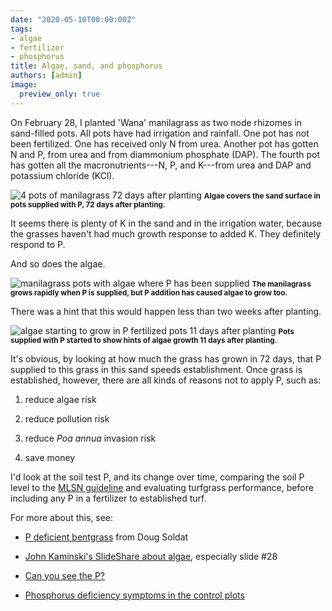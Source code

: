 ```yaml
---
date: "2020-05-10T00:00:00Z"
tags:
- algae
- fertilizer
- phosphorus
title: Algae, sand, and phosphorus
authors: [admin]
image:
  preview_only: true
---
```


On February 28, I planted 'Wana' manilagrass as two node rhizomes in sand-filled pots. All pots have had irrigation and rainfall. One pot has not been fertilized. One has received only N from urea. Another pot has gotten N and P, from urea and from diammonium phosphate (DAP). The fourth pot has gotten all the macronutrients---N, P, and K---from urea and DAP and potassium chloride (KCl).

![4 pots of manilagrass 72 days after planting](algae_4pots.jpg)
<small><strong>Algae covers the sand surface in pots supplied with P, 72 days after planting.</strong></small>

It seems there is plenty of K in the sand and in the irrigation water, because the grasses haven't had much growth response to added K. They definitely respond to P.

And so does the algae.

![manilagrass pots with algae where P has been supplied](algae_p.jpg)
<small><strong>The manilagrass grows rapidly when P is supplied, but P addition has caused algae to grow too.</strong></small>

There was a hint that this would happen less than two weeks after planting.

![algae starting to grow in P fertilized pots 11 days after planting](no_algae_11_days.jpg)
<small><strong>Pots supplied with P started to show hints of algae growth 11 days after planting.</strong></small>

It's obvious, by looking at how much the grass has grown in 72 days, that P supplied to this grass in this sand speeds establishment. Once grass is established, however, there are all kinds of reasons not to apply P, such as:

1. reduce algae risk

2. reduce pollution risk

3. reduce *Poa annua* invasion risk

4. save money

I'd look at the soil test P, and its change over time, comparing the soil P level to the [MLSN guideline](https://www.asianturfgrass.com/2018-02-03-new-mlsn-cheat-sheet/) and evaluating turfgrass performance, before including any P in a fertilizer to established turf.

For more about this, see:

* [P deficient bentgrass](https://twitter.com/djsoldat/status/1256240574396596232?s=20) from Doug Soldat

* [John Kaminski's SlideShare about algae](https://www.slideshare.net/johnkaminski/algae-management-for-golf-course-putting-greens-7336396), especially slide #28

* [Can you see the P?](https://www.asianturfgrass.com/2019-12-21-can-you-see-the-p/)

* [Phosphorus deficiency symptoms in the control plots](https://www.asianturfgrass.com/2017-07-31-deficiency-symptoms-in-control-plots/)

